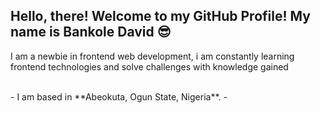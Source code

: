 <h2>Hello, there! Welcome to my GitHub Profile! My name is Bankole David 😎</h2>
<p align="left"> I am a newbie in frontend web development, i am constantly learning frontend technologies and solve challenges with knowledge gained</p>

<br>
- I am based in **Abeokuta, Ogun State, Nigeria**.
-
